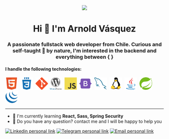 <div align="center">
    <img src="https://media.giphy.com/media/WFZvB7VIXBgiz3oDXE/giphy.gif" width="200" />
    <h1 align="center">Hi 👋 I'm Arnold Vásquez</h1>
    <h3 align="center">A passionate fullstack web developer from Chile.
        Curious and self-taught 👀 by nature, I'm interested in the backend and everything between { }
    </h3>
    <h4 align="left">I handle the following technologies:</h4>
</div>

<div align="left">
    <div>
        <img src="https://github.com/devicons/devicon/blob/master/icons/html5/html5-original.svg" title="HTML5"
            alt="HTML" width="40" height="40" />&nbsp;
        <img src="https://github.com/devicons/devicon/blob/master/icons/css3/css3-plain-wordmark.svg" title="CSS3"
            alt="CSS" width="40" height="40" />&nbsp;
        <img src="https://github.com/devicons/devicon/blob/master/icons/git/git-original.svg" title="Git" **alt="Git"
            width="40" height="40" />
        <img src="https://github.com/devicons/devicon/blob/master/icons/wordpress/wordpress-original.svg"
            title="Wordpress" alt="Wordpress" width="40" height="40" />&nbsp;
        <img src="https://github.com/devicons/devicon/blob/master/icons/javascript/javascript-original.svg"
            title="JavaScript" alt="JavaScript" width="40" height="40" />&nbsp;
        <img src="https://github.com/devicons/devicon/blob/master/icons/bootstrap/bootstrap-plain.svg" title="Bootstrap"
            alt="Bootstrap" width="40" height="40" />&nbsp;
        <img src="https://github.com/devicons/devicon/blob/master/icons/mysql/mysql-original.svg" title="MySQL"
            alt="MySQL" width="40" height="40" />&nbsp;
        <img src="https://github.com/devicons/devicon/blob/master/icons/linux/linux-original.svg" title="Linux"
            alt="Linux" width="40" height="40" />&nbsp;
        <img src="https://github.com/devicons/devicon/blob/master/icons/java/java-original.svg" title="Java" alt="Java"
            width="40" height="40" />&nbsp;
        <img src="https://github.com/devicons/devicon/blob/master/icons/spring/spring-original.svg" title="Spring"
            alt="Spring" width="40" height="40" />&nbsp;
        <img src="https://github.com/devicons/devicon/blob/master/icons/jquery/jquery-original.svg" title="JQuery"
            alt="JQuery" width="40" height="40" />&nbsp;
    </div>
</div>

* * *

+ 🌱 I'm currently learning **React, Sass, Spring Security**
+ 💬 Do you have any question? contact me and I will be happy to help you

<div align="left">
    <a href="https://www.linkedin.com/in/arnoldvasquez"><img alt="Linkedin personal link" title="Contact me on"
            src="https://img.shields.io/badge/-LinkedIn-183873?style=for-the-badge&logo=linkedin&logoColor=white" /></a>
    <a href="https://t.me/arnoldev"><img alt="Telegram personal link" title="Contact me on"
            src="https://img.shields.io/badge/-Telegram-141e30?style=for-the-badge&logo=telegram&logoColor=white" /></a>
    <a href="mailto:arnoldev@disroot.org"><img alt="Email personal link" title="Contact me on"
            src="https://img.shields.io/badge/-Email-5e1106?style=for-the-badge&logo=disroot&logoColor=white" /></a>
</div>

<!--
  Here are some ideas to get you started:
  
  - 🔭 I’m currently working on ...
  - 👯 I’m looking to collaborate on ...
  - 🤔 I’m looking for help with ...
  - 📫 How to reach me: ...
  - 😄 Pronouns: ...
  - ⚡ Fun fact: ...
  -->
